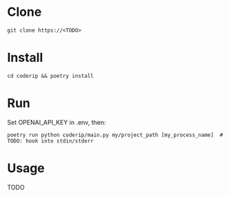 # Clone

```
git clone https://<TODO>
```


# Install

```
cd coderip && poetry install
```

# Run

Set OPENAI_API_KEY in .env, then:

```
poetry run python coderip/main.py my/project_path [my_process_name]  # TODO: hook into stdin/stderr
```

# Usage

TODO
